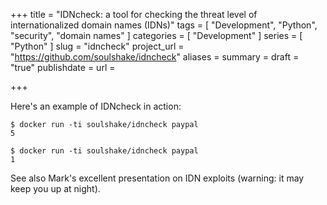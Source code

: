 +++
title = "IDNcheck: a tool for checking the threat level of internationalized domain names (IDNs)"
tags = [ "Development", "Python", "security", "domain names" ]
categories = [ "Development" ]
series = [ "Python" ]
slug = "idncheck"
project_url = "https://github.com/soulshake/idncheck"
aliases = 
summary = 
draft = "true"
publishdate =
url = 

+++

Here's an example of IDNcheck in action:

```
$ docker run -ti soulshake/idncheck paypаl
5
```

```
$ docker run -ti soulshake/idncheck paypal
1
```

See also Mark's excellent presentation on IDN exploits (warning: it may keep you up at night).

